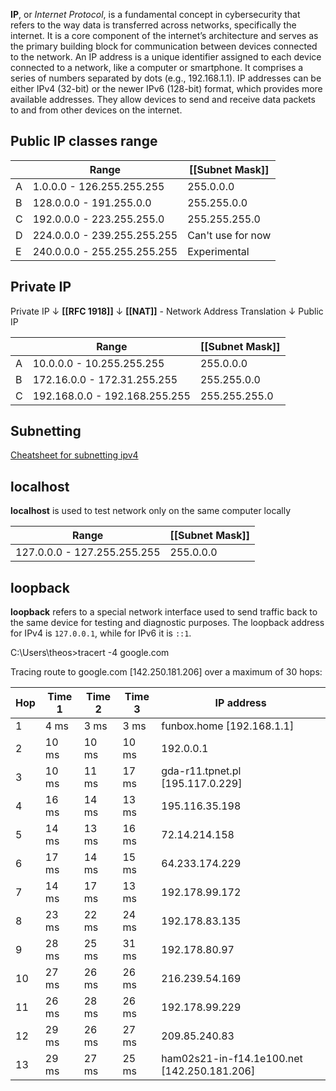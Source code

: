 **IP**, or *Internet Protocol*, is a fundamental concept in cybersecurity that refers to the way data is transferred across networks, specifically the internet. It is a core component of the internet’s architecture and serves as the primary building block for communication between devices connected to the network. 
An IP address is a unique identifier assigned to each device connected to a network, like a computer or smartphone. It comprises a series of numbers separated by dots (e.g., 192.168.1.1). 
IP addresses can be either IPv4 (32-bit) or the newer IPv6 (128-bit) format, which provides more available addresses. They allow devices to send and receive data packets to and from other devices on the internet.

## Public IP classes range
|   |            Range            |  [[Subnet Mask]]  |
|---|-----------------------------|-------------------|
| A | 1.0.0.0 - 126.255.255.255   | 255.0.0.0         |
| B | 128.0.0.0 - 191.255.0.0     | 255.255.0.0       |
| C | 192.0.0.0 - 223.255.255.0   | 255.255.255.0     |
| D | 224.0.0.0 - 239.255.255.255 | Can't use for now |
| E | 240.0.0.0 - 255.255.255.255 | Experimental      |


## Private IP
Private IP
↓
**[[RFC 1918]]**
↓
**[[NAT]]** - Network Address Translation
↓
Public IP

|   |             Range            |  [[Subnet Mask]]  |
|---|------------------------------|-------------------|
| A | 10.0.0.0 - 10.255.255.255    | 255.0.0.0         |
| B | 172.16.0.0 - 172.31.255.255  | 255.255.0.0       |
| C | 192.168.0.0 - 192.168.255.255| 255.255.255.0     |

## Subnetting
[Cheatsheet for subnetting ipv4](https://www.cbtnuggets.com/blog/technology/networking/networking-basics-what-is-ipv4-subnetting)

## localhost
**localhost** is used to test network only on the same computer locally

|            Range            |  [[Subnet Mask]]  |
|-----------------------------|-------------------|
| 127.0.0.0 - 127.255.255.255 | 255.0.0.0         |

## loopback
**loopback** refers to a special network interface used to send traffic back to the same device for testing and diagnostic purposes. The loopback address for IPv4 is `127.0.0.1`, while for IPv6 it is `::1`.


C:\Users\theos>tracert -4 google.com

Tracing route to google.com [142.250.181.206]
over a maximum of 30 hops:

|Hop| Time 1 | Time 2 | Time 3 | IP address |
|---|--------|--------|--------|------------|
| 1 |  4 ms  |  3 ms  |  3 ms  |funbox.home [192.168.1.1]|
| 2 | 10 ms  |  10 ms |  10 ms | 192.0.0.1|
| 3 | 10 ms  |  11 ms |  17 ms | gda-r11.tpnet.pl [195.117.0.229]|
| 4 | 16 ms  |  14 ms |  13 ms | 195.116.35.198|
| 5 | 14 ms  |  13 ms |  16 ms | 72.14.214.158|
| 6 | 17 ms  |  14 ms |  15 ms | 64.233.174.229|
| 7 | 14 ms  |  17 ms |  13 ms | 192.178.99.172|
| 8 | 23 ms  |  22 ms |  24 ms | 192.178.83.135|
| 9 | 28 ms  |  25 ms |  31 ms | 192.178.80.97|
| 10| 27 ms  |  26 ms |  26 ms | 216.239.54.169|
| 11| 26 ms  |  28 ms |  26 ms | 192.178.99.229|
| 12| 29 ms  |  26 ms |  27 ms | 209.85.240.83|
| 13| 29 ms  |  27 ms |  25 ms | ham02s21-in-f14.1e100.net [142.250.181.206]|